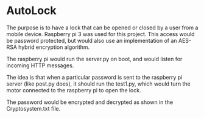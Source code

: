 # AutoLock

The purpose is to have a lock that can be opened or closed by a user from a mobile device. Raspberry pi 3 was used for this project. This access would be password protected, but would also use an implementation of an AES-RSA hybrid encryption algorithm.

The raspberry pi would run the server.py on boot, and would listen for incoming HTTP messages. 

The idea is that when a particular password is sent to the raspberry pi server (like post.py does), it should run the test1.py, which would turn the motor connected to the raspberry pi to open the lock.

The password would be encrypted and decrypted as shown in the Cryptosystem.txt file. 
